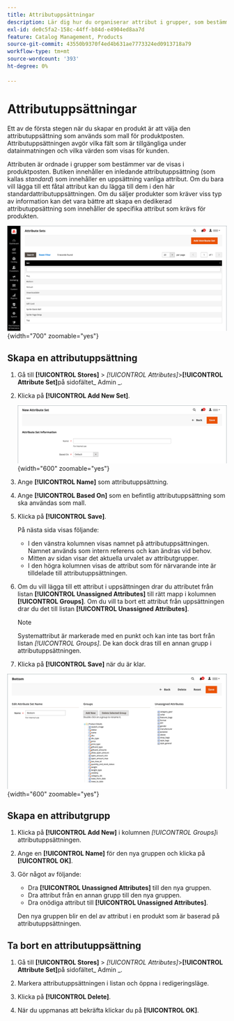 ```yaml
---
title: Attributuppsättningar
description: Lär dig hur du organiserar attribut i grupper, som bestämmer var de visas i produktposten.
exl-id: de0c5fa2-158c-44ff-b84d-e4904ed8aa7d
feature: Catalog Management, Products
source-git-commit: 43550b9370f4ed4b631ae7773324ed0913718a79
workflow-type: tm+mt
source-wordcount: '393'
ht-degree: 0%

---
```


# Attributuppsättningar

Ett av de första stegen när du skapar en produkt är att välja den attributuppsättning som används som mall för produktposten. Attributuppsättningen avgör vilka fält som är tillgängliga under datainmatningen och vilka värden som visas för kunden.

Attributen är ordnade i grupper som bestämmer var de visas i produktposten. Butiken innehåller en inledande attributuppsättning (som kallas _standard_) som innehåller en uppsättning vanliga attribut. Om du bara vill lägga till ett fåtal attribut kan du lägga till dem i den här standardattributuppsättningen. Om du säljer produkter som kräver viss typ av information kan det vara bättre att skapa en dedikerad attributuppsättning som innehåller de specifika attribut som krävs för produkten.

![Attributuppsättningar](./assets/attribute-sets.png){width="700" zoomable="yes"}

## Skapa en attributuppsättning

1. Gå till **[!UICONTROL Stores]** > _[!UICONTROL Attributes]_>**[!UICONTROL Attribute Set]**&#x200B;på sidofältet_ Admin _.

1. Klicka på **[!UICONTROL Add New Set]**.

   ![Attributuppsättning - redigera namn](./assets/attribute-set-new.png){width="600" zoomable="yes"}

1. Ange **[!UICONTROL Name]** som attributuppsättning.

1. Ange **[!UICONTROL Based On]** som en befintlig attributuppsättning som ska användas som mall.

1. Klicka på **[!UICONTROL Save]**.

   På nästa sida visas följande:

   - I den vänstra kolumnen visas namnet på attributuppsättningen. Namnet används som intern referens och kan ändras vid behov.
   - Mitten av sidan visar det aktuella urvalet av attributgrupper.
   - I den högra kolumnen visas de attribut som för närvarande inte är tilldelade till attributuppsättningen.

1. Om du vill lägga till ett attribut i uppsättningen drar du attributet från listan **[!UICONTROL Unassigned Attributes]** till rätt mapp i kolumnen **[!UICONTROL Groups]**. Om du vill ta bort ett attribut från uppsättningen drar du det till listan **[!UICONTROL Unassigned Attributes]**.

   >[!NOTE]
   >
   >Systemattribut är markerade med en punkt och kan inte tas bort från listan _[!UICONTROL Groups]_. De kan dock dras till en annan grupp i attributuppsättningen.

1. Klicka på **[!UICONTROL Save]** när du är klar.

![Attributuppsättning - redigera](./assets/attribute-set-edit.png){width="600" zoomable="yes"}

## Skapa en attributgrupp

1. Klicka på **[!UICONTROL Add New]** i kolumnen _[!UICONTROL Groups]_&#x200B;i attributuppsättningen.

1. Ange en **[!UICONTROL Name]** för den nya gruppen och klicka på **[!UICONTROL OK]**.

1. Gör något av följande:

   - Dra **[!UICONTROL Unassigned Attributes]** till den nya gruppen.
   - Dra attribut från en annan grupp till den nya gruppen.
   - Dra onödiga attribut till **[!UICONTROL Unassigned Attributes]**.

   Den nya gruppen blir en del av attribut i en produkt som är baserad på attributuppsättningen.

## Ta bort en attributuppsättning

1. Gå till **[!UICONTROL Stores]** > _[!UICONTROL Attributes]_>**[!UICONTROL Attribute Set]**&#x200B;på sidofältet_ Admin _.

1. Markera attributuppsättningen i listan och öppna i redigeringsläge.

1. Klicka på **[!UICONTROL Delete]**.

1. När du uppmanas att bekräfta klickar du på **[!UICONTROL OK]**.
